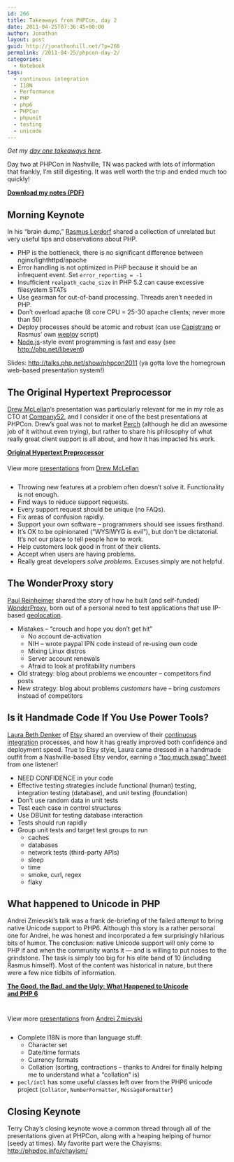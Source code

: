 ```yaml
---
id: 266
title: Takeaways from PHPCon, day 2
date: 2011-04-25T07:36:45+00:00
author: Jonathon
layout: post
guid: http://jonathonhill.net/?p=266
permalink: /2011-04-25/phpcon-day-2/
categories:
  - Notebook
tags:
  - continuous integration
  - I18N
  - Performance
  - PHP
  - php6
  - PHPCon
  - phpunit
  - testing
  - unicode
---
```

_Get my [day one takeaways here](http://jonathonhill.net/2011-04-21/phpcon-day-1/ "Takeaways from PHPCon, day 1")._

Day two at PHPCon in Nashville, TN was packed with lots of information that frankly, I&#8217;m still digesting. It was well worth the trip and ended much too quickly!

[**Download my notes (PDF)**](http://jonathonhill.net/wp-content/uploads/2011/04/PHPCon2.pdf)

## Morning Keynote

In his “brain dump,” <a title="Wikipedia entry for &quot;Rasmus Lerdorf&quot;" href="http://en.wikipedia.org/wiki/Rasmus_Lerdorf" target="_blank">Rasmus Lerdorf</a> shared a collection of unrelated but very useful tips and observations about PHP.

  * PHP is the bottleneck, there is no significant difference between nginx/lighthttpd/apache
  * Error handling is not optimized in PHP because it should be an infrequent event. Set `error_reporting = -1`
  * Insufficient `realpath_cache_size` in PHP 5.2 can cause excessive filesystem STATs
  * Use gearman for out-of-band processing. Threads aren&#8217;t needed in PHP.
  * Don&#8217;t overload apache (8 core CPU = 25-30 apache clients; never more than 50)
  * Deploy processes should be atomic and robust (can use <a href="http://capify.org" target="_blank">Capistrano</a> or Rasmus&#8217; own [weploy](http://www.wepay.com/dev/2010/11/30/weploy-wepays-deployment-tool/) script)
  * <a href="http://nodejs.org" target="_blank">Node.js</a>-style event programming is fast and easy (see <http://php.net/libevent>)

Slides: <http://talks.php.net/show/phpcon2011> (ya gotta love the homegrown web-based presentation system!)

## The Original Hypertext Preprocessor

<a href="http://allinthehead.com/" target="_blank">Drew McLellan</a>&#8216;s presentation was particularly relevant for me in my role as CTO at <a href="http://company52.com" target="_blank">Company52</a>, and I consider it one of the best presentations at PHPCon. Drew&#8217;s goal was not to market <a title="Perch CMS" href="http://grabaperch.com/" target="_blank">Perch</a> (although he did an awesome job of it without even trying), but rather to share his philosophy of what really great client support is all about, and how it has impacted his work.

<div id="__ss_7708191" style="width: 425px;">
  <p>
    <strong style="display: block; margin: 12px 0 4px;"><a title="Original Hypertext Preprocessor" href="http://www.slideshare.net/drewm/original-hypertext-preprocessor">Original Hypertext Preprocessor</a></strong>
  </p>
  
  <div style="padding: 5px 0 12px;">
    View more <a href="http://www.slideshare.net/">presentations</a> from <a href="http://www.slideshare.net/drewm">Drew McLellan</a>
  </div>
</div>

  * Throwing new features at a problem often doesn&#8217;t solve it. Functionality is not enough.
  * Find ways to reduce support requests.
  * Every support request should be unique (no FAQs).
  * Fix areas of confusion rapidly.
  * Support your own software – programmers should see issues firsthand.
  * It&#8217;s OK to be opinionated (“WYSIWYG is evil”), but don&#8217;t be dictatorial. It&#8217;s not our place to tell people how to work.
  * Help customers look good in front of their clients.
  * Accept when users are having problems.
  * Really great developers _solve problems_. Excuses simply are not helpful.

## The WonderProxy story

<a href="http://blog.preinheimer.com/" target="_blank">Paul Reinheimer</a> shared the story of how he built (and self-funded) <a href="https://wonderproxy.com/" target="_blank">WonderProxy</a>, born out of a personal need to test applications that use IP-based <a title="&quot;Geolocation&quot; Wikipedia entry" href="http://en.wikipedia.org/wiki/Geolocation" target="_blank">geolocation</a>.

  * Mistakes – “crouch and hope you don&#8217;t get hit” 
      * No account de-activation
      * NIH – wrote paypal IPN code instead of re-using own code
      * Mixing Linux distros
      * Server account renewals
      * Afraid to look at profitability numbers
  * Old strategy: blog about problems we encounter – competitors find posts
  * New strategy: blog about problems _customers_ have – bring _customers_ instead of competitors

## Is it Handmade Code If You Use Power Tools?

<a title="@elblinkin" href="http://twitter.com/elblinkin" target="_blank">Laura Beth Denker</a> of <a href="http://etsy.com" target="_blank">Etsy</a> shared an overview of their <a title="&quot;Continuous Integration&quot; Wikipedia entry" href="http://en.wikipedia.org/wiki/Continuous_integration" target="_blank">continuous integration</a> processes, and how it has greatly improved both confidence and deployment speed. True to Etsy style, Laura came dressed in a handmade outfit from a Nashville-based Etsy vendor, earning a <a href="http://twitter.com/#!/jakemcgraw/statuses/61515712790937601" target="_blank">&#8220;too much swag&#8221; tweet</a> from one listener!

  * NEED CONFIDENCE in your code
  * Effective testing strategies include functional (human) testing, integration testing (database), and unit testing (foundation)
  * Don&#8217;t use random data in unit tests
  * Test each case in control structures
  * Use DBUnit for testing database interaction
  * Tests should run rapidly
  * Group unit tests and target test groups to run 
      * caches
      * databases
      * network tests (third-party APIs)
      * sleep
      * time
      * smoke, curl, regex
      * flaky

## What happened to Unicode in PHP

Andrei Zmievski&#8217;s talk was a frank de-briefing of the failed attempt to bring native Unicode support to PHP6. Although this story is a rather personal one for Andrei, he was honest and incorporated a few surprisingly hilarious bits of humor. The conclusion: native Unicode support will only come to PHP if and when the community wants it &#8212; and is willing to put noses to the grindstone. The task is simply too big for his elite band of 10 (including Rasmus himself). Most of the content was historical in nature, but there were a few nice tidbits of information.

<div id="__ss_7708787" style="width: 425px;">
  <strong style="display: block; margin: 12px 0 4px;"><a title="The Good, the Bad, and the Ugly: What Happened to Unicode and PHP 6" href="http://www.slideshare.net/andreizm/the-good-the-bad-and-the-ugly-what-happened-to-unicode-and-php-6">The Good, the Bad, and the Ugly: What Happened to Unicode and PHP 6</a></strong> &nbsp;</p> 
  
  <div style="padding: 5px 0 12px;">
    View more <a href="http://www.slideshare.net/">presentations</a> from <a href="http://www.slideshare.net/andreizm">Andrei Zmievski</a>
  </div>
</div>

  * Complete I18N is more than language stuff: 
      * Character set
      * Date/time formats
      * Currency formats
      * Collation (sorting, contractions – thanks to Andrei for finally helping me to understand what a “collation” is)
  * `pecl/intl` has some useful classes left over from the PHP6 unicode project (`Collator`, `NumberFormatter`, `MessageFormatter`)

## Closing Keynote

Terry Chay&#8217;s closing keynote wove a common thread through all of the presentations given at PHPCon, along with a heaping helping of humor (seedy at times). My favorite part were the Chayisms: <http://phpdoc.info/chayism/>